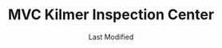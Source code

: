 ---
layout: location-page
date: Last Modified
description: "Local COVID-19 testing is available at MVC Kilmer Inspection Center in Edison, New Jersey, USA."
permalink: "locations/new-jersey/edison/mvc-kilmer-inspection-center/"
tags:
  - locations
  - new-jersey
title: MVC Kilmer Inspection Center
uniqueName: mvc-kilmer-inspection-center
state: New Jersey
stateAbbr: NJ
hood: "Middlesex County "
address: "33 Kilmer Road"
city: "Edison"
zip: "08817"
zipsNearby: "07675 07677 07885 07981 07999 08888 08889 07095 07481 10451 10452 10453 10454 10455 10456 10457 10458 10459 10460 10461 10462 10463 10464 10465 10466 10467 10468 10469 10470 10471 10472 10473 10474 10475 10499 10001 10002 10003 10004 10005 10006 10007 10008 10009 10010 10011 10012 10013 10014 10016 10017 10018 10019 10020 10021 10022 10023 10024 10025 10026 10027 10028 10029 10030 10031 10032 10033 10034 06807 06820 06830 06831 06836 06870 06878 06901 06902 06903 06904 06905 06906 06907 06910 06911 06912 06913 06914 06920 06921 06922 06925 06926 06927 06928 07820 07401 07620 07821 08801 08802 07822 07001 08803 07920 07939 07002 07921 07823 07621 07922 07924 07825 07003 07403 08804 07005 08805 07826 07827 07890 08807 08808 07926 07828 07405 07829 07004 07006 07007 07830 07008 07009 07927 07831 07928 07930 07010 07011 07012 07013 07014 07015 08809 07624 07832 07016 07626 08810 07833 07627 07834 07801 07802 07803 07806 07869 07628 08812 08816 07936 07017 07018 07019 07020 08817 08818 08820 08837 08899 07201 07202 07203 07204 07205 07206 07207 07208 07407 07630 07631 07632 07021 07410 07022 07023 07931 08821 07836 08822 07932 07024 07416 07417 08823 08825 07026 07027 07933 07934 07837 08826 07028 07418 07838 07839 07935 07601 07602 07603 07604 07605 07606 07607 07608 07699 07840 07419 08827 07640 07029 07420 07641 08828 07421 07842 08829 07422 08844 07642 07676 07030 07423 07843 07844 07845 08830 08831 07097 07302 07303 07304 07305 07306 07307 07308 07310 07311 07395 07399 07846 07031 07032 07099 08832 08824 07033 07847 07848 07034 07849 07850 07851 08833 07852 07938 07035 07036 07424 07643 08834 07039 07644 07853 07428 07940 07430 07495 08835 07040 08836 07945 08840 08846 07855 07432 08848 07041 07946 08850 08852 07042 07043 07044 07645 07045 07950 07960 07961 07962 07963 07046 07856 07970 08853 07857 07101 07102 07103 07104 07105 07106 07107 07108 07109 07110 07111 07112 07114 07175 07184 07188 07189 07191 07192 07193 07195 07198 07199 08901 08902 08903 08904 08905 08906 08933 08989 07435 07646 07974 07860 07976 07047 07647 07648 07436 07438 07439 08857 08858 07649 07050 07051 07052 07863 07650 07652 07653 07656 08859 07054 07055 07057 07501 07502 07503 07504 07505 07506 07507 07508 07509 07510 07511 07512 07513 07514 07522 07524 07533 07538 07543 07544 07977 07440 08861 08862 08863 08865 07058 08854 08855 08867 07059 07060 07061 07062 07063 07069 07978 07442 07444 07865 07064 07979 08868 07065 07066 07067 07446 08869 08870 07657 07660 07450 07451 07452 07456 07457 07661 07662 07663 07866 07068 07070 07071 07072 07073 07074 07075 07458 08871 08872 07870 07076 07094 07096 07077 07078 08873 08875 08890 08876 08879 08880 07079 07080 08882 07871 08884 07081 07874 08885 08886 07875 07980 07460 07876 07901 07902 07461 07877 07878 07666 07670 08887 07082 07879 07083 07086 07087 07088 07462 07880 07463 07881 07465 07882 07470 07474 07090 07091 07092 07480 07093 10035 10036 10037 10038 10039 10040 10041 10043 10044 10045 10055 10060 10065 10069 10075 10080 10081 10087 10090 10095 10101 10102 10103 10104 10105 10106 10107 10108 10109 10110 10111 10112 10113 10114 10115 10116 10117 10118 10119 10120 10121 10122 10123 10124 10125 10126 10128 10129 10130 10131 10132 10133 10138 10150 10151 10152 10153 10154 10155 10156 10157 10158 10159 10160 10161 10162 10163 10164 10165 10166 10167 10168 10169 10170 10171 10172 10173 10174 10175 10176 10177 10178 10179 10185 10199 10203 10211 10212 10213 10242 10249 10256 10257 10258 10259 10260 10261 10265 10268 10269 10270 10271 10272 10273 10274 10275 10276 10277 10278 10279 10280 10281 10282 10285 10286 10292 10501 10502 10503 10504 10911 10506 10507 10912 10913 10914 10510 10511 10917 10514 10918 10920 10517 10520 10521 10522 10523 10921 10922 10923 10924 10925 10926 10528 10530 10927 10532 10928 10930 10931 10533 10933 10537 10538 10543 10545 10546 10547 10949 10950 10952 10548 10549 10550 10551 10552 10553 10954 10956 10958 10959 10801 10802 10803 10804 10805 10960 10962 10562 10964 10965 10566 10567 10968 10969 10570 10970 10573 12771 10577 10580 10583 10588 10973 10974 10910 10975 10976 10977 10979 10980 10901 10981 10982 10983 10591 10984 10594 10986 10987 10988 10595 10989 10596 10990 10993 10994 10996 10997 10998 10601 10602 10603 10604 10605 10606 10607 10610 10701 10702 10703 10704 10705 10706 10707 10708 10709 10710 10598 11201 11202 11203 11204 11205 11206 11207 11208 11209 11210 11211 11212 11213 11214 11215 11216 11217 11218 11219 11220 11221 11222 11223 11224 11225 11226 11228 11229 11230 11231 11232 11233 11234 11235 11236 11237 11238 11239 11241 11242 11243 11245 11247 11249 11251 11252 11256 11096 11690 11691 11692 11693 11694 11695 11697 11001 11002 11003 11004 11005 11351 11352 11354 11355 11356 11357 11358 11359 11360 11361 11362 11363 11364 11365 11366 11367 11368 11369 11370 11371 11372 11373 11374 11375 11377 11378 11379 11380 11381 11385 11386 11390 11010 11020 11021 11022 11023 11024 11026 11027 11405 11411 11412 11413 11414 11415 11416 11417 11418 11419 11420 11421 11422 11423 11424 11425 11426 11427 11428 11429 11430 11431 11432 11433 11434 11435 11436 11439 11451 11499 11101 11102 11103 11104 11105 11106 11109 11120 11030 11040 11042 11050 11051 11052 11053 11054 11055 10301 10302 10303 10304 10305 10306 10307 10308 10309 10310 10311 10312 10313 10314 11507 11701 11509 11702 11703 11704 11707 11510 11706 11709 11710 11714 11717 11718 11514 11516 11721 11724 11725 11726 11729 11554 11731 11732 11518 11735 11736 11737 11520 11530 11531 11535 11599 11542 11545 11547 11740 11548 11549 11550 11551 11557 11801 11802 11803 11804 11815 11819 11854 11743 11746 11747 11775 11558 11751 11753 11853 11559 11756 11757 11560 11561 11563 11565 11758 11762 11566 11765 11501 11768 11771 11569 11570 11571 11572 11575 11576 11577 11579 11783 11773 11791 11553 11555 11556 11580 11581 11582 11793 11568 11590 11552 11795 11596 11797 11598 11798 07710 07711 08501 08720 07712 08004 07716 07717 08005 08006 08007 08721 08722 07718 08502 07715 07719 08009 08010 08011 08504 08505 07720 08723 08724 08730 08015 08016 08101 08102 08103 08104 08105 08106 08107 08108 08109 08110 08019 08002 08003 08034 08510 08526 08021 07721 07722 08022 08511 08512 08514 08515 07723 07724 07799 07726 07727 08518 08731 07728 08026 08029 08030 08033 08035 08036 07730 07732 08520 07733 08525 07731 08732 08527 08041 08042 07734 07735 08528 08043 08733 08759 08701 08530 08734 08735 08045 07737 07738 07739 07740 08048 08049 08050 08736 08738 08052 07746 08053 07747 08055 07748 07750 08057 07751 08059 08060 08054 07752 07753 07754 08533 08224 08064 08739 07755 08740 07756 07757 08065 08068 08534 08535 08741 08536 08742 07758 08540 08541 08542 08543 08544 08550 08073 07701 07702 07703 07704 07709 08551 08075 08076 08077 08553 08554 08555 08556 07760 08078 08750 08751 08752 08557 08558 08083 08031 08099 07762 08559 08084 07763 08560 08753 08754 08755 08756 08757 08601 08602 08603 08604 08605 08606 08607 08608 08609 08610 08611 08618 08619 08620 08625 08628 08629 08638 08640 08641 08645 08646 08647 08648 08650 08666 08690 08691 08695 08088 08758 08089 08091 08092 07764 08093 07765 08046 08561 08562 18101 18102 18103 18104 18105 18106 18109 18195 18320 18010 18013 18050 18321 18014 18015 18016 18017 18018 18020 18025 18322 18324 18371 18373 18032 18034 18036 18037 18327 18328 18039 18041 18040 18042 18043 18044 18045 18301 18302 18049 18098 18099 18331 18054 18055 18332 18060 18335 18063 18336 18337 18341 18343 18064 18067 18068 18070 18072 18074 18349 18351 18073 18076 18352 18077 18353 18354 18356 18081 18083 18360 18084 18085 18052 18091 18092 19001 19002 19420 19003 19004 18910 19020 19021 18911 19422 19424 19007 19009 19010 18912 18913 19423 18914 19012 19426 19473 18915 19428 19429 19430 18916 18901 18902 18933 18917 18918 19027 18920 19030 18921 19031 18922 19025 19034 19048 19049 18923 18925 18926 19035 19038 19437 19438 19441 19040 19440 19041 18927 18928 19044 19006 18929 19046 18930 19443 19444 18931 19047 19053 19446 19450 19054 19055 19056 19057 19058 18932 19451 18934 19066 18935 18936 19067 19072 18938 18940 19401 19403 19404 19405 19406 19408 19409 19415 19436 19454 19455 19477 19075 18942 18943 18944 19019 19092 19093 19099 19101 19102 19103 19104 19105 19106 19107 19108 19109 19110 19111 19112 19113 19114 19115 19116 19118 19119 19120 19121 19122 19123 19124 19125 19126 19127 19128 19129 19130 19131 19132 19133 19134 19135 19136 19137 19138 19139 19140 19141 19142 19143 19144 19145 19146 19147 19148 19149 19150 19151 19152 19153 19154 19155 19160 19161 19162 19170 19171 19172 19173 19175 19177 19178 19179 19181 19182 19183 19184 19185 19187 19188 19190 19191 19192 19193 19194 19195 19196 19197 19244 19255 18946 18947 18949 19462 18950 18951 18953 18955 18956 18957 18958 18960 18962 19474 18963 18924 18964 18954 18966 18968 19478 18969 18970 18971 18972 19082 18974 18991 18976 18977 19486 19090 19490 18979 18980 19095 19096 19492 18981 06832 07182 07194 07309 07477 07983 08922 08988 10015 10046 10047 10048 10072 10079 10082 10094 10096 10098 10099 10149 10184 10196 10197 10557 10558 10571 10572 11025 11041 11043 11044 11099 11240 11244 11248 11254 11255 11536 11592 11594 11595 11597 11708 11750 11774 11855 19488 18175" 
mapUrl: "http://maps.apple.com/?q=MVC+Kilmer+Inspection+Center&address=33+Kilmer+Road,Edison,New+Jersey,08817"
locationType: Drive-thru
phone: "732-745-3100"
website: "https://app.acuityscheduling.com/schedule.php?owner=19315640"
onlineBooking: true
closed: undefined
closedUpdate: April 22nd, 2020
notes: "By appointment only. Requires doctor's referral. Only for individuals with symptoms. Must have fever and other symptoms. Local residents only."
days: M, W, F
hours: 10AM-2PM
ctaMessage: Schedule a test
ctaUrl: "https://app.acuityscheduling.com/schedule.php?owner=19315640"
---